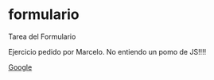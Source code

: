# formulario
Tarea del Formulario

<p>
  Ejercicio pedido por Marcelo.
  No entiendo un pomo de JS!!!!
</p>

<a href="http://www.google.com">Google</a>

